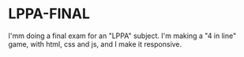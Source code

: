 # LPPA-FINAL
I'mm doing a final exam for an "LPPA" subject. I'm making a "4 in line" game, with html, css and js, and I make it responsive.
